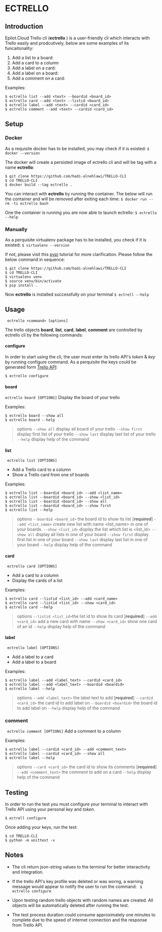 # ECTRELLO

## Introduction
Epilot.Cloud Trello cli  (**ectrello** )  is a user-friendly cli which interacts with Trello easily and prodcutively, below are some examples of its funcaitonality:
1. Add a list to a board:
2. Add a  card to a column
3. Add a  label on a card:
4. Add a  label on a board:
5. Add a comment on a card:

Examples:
```
$ ectrello list --add <text> --boardid <board_id>
$ ectrello card --add <text> --listid <board_id>
$ ectrello label --add <text> --cardid <card_id>
$ ectrello comment --add <text> --cardid <card_id>
```



## Setup

### Docker

As a requisite docker has to be installed, you may check if it is existed:
`$ docker --version`

The docker will create a persisted image of ectrello cli and will be tag with a name **ectrello**:
```
$ git clone https://github.com/hadi-alnehlawi/TRELLO-CLI
$ cd TRELLO-CLI
$ docker build --tag ectrello .
```

You can interact with **ectrello** by running the container. The below will run the container and will be removed after exiting each time:
`$ docker run --rm -ti ectrello bash`

One the container is running you are now able to launch ectrello:
`$ ectrello --help`

### Manually
As a perquisite virtualenv package has to be installed, you check if it is existed:
`$ virtualenv --version`

If not, please visit this [pypi](https://packaging.python.org/guides/installing-using-pip-and-virtual-environments/) tutorial for more clarification. Please follow the below command in sequence:
```
$ git clone https://github.com/hadi-alnehlawi/TRELLO-CLI
$ cd TRELLO-CLI
$ virtualenv venv
$ source venv/bin/activate
$ pip install .
```
Now **ectrello** is  installed successfully on your terminal
`$ ectrell --help`

## Usage
` ectrello <command> [options]`

The trello objects  **board**, **list**, **card**, **label**, **comment**   are controlled by ectrello cli by the following commands:

#### configure
In order to start using the cli, the user must enter its trello API's *token* & *key* by running configure command. As a perquisite the keys  could be generated  form [Trello API](https://trello.com/app-key):

`$ ectrello configure`

####  board
`ectrello board [OPTIONS]`
 Display the board of your trello

 Examples:
 ```
 $ ectrello board --show all
 $ ectrello board --help
 ```
 >options
`--show all`  display all board of your trello
`--show first` display first list of your trello
`--show last`  display last list of your trello
`--help` display help of the command




####  list

` ectrello list [OPTIONS]`
- Add a Trello card to a column
- Show a Trello card from one of boards

Examples:

 ```
$ ectrello list --boardid <board_id> --add <list_name>
$ ectrello list --boardid <board_id> --show <list_id>
$ ectrello list --boardid <board_id> --show all
$ ectrello list --boardid <board_id> --show first
$ ectrello list --help
 ```

>options
> `--boardid <board_id>` 	the board id to show its list  [**required**]
>`--add <list_name>` 	create new list with name <list_name> in one of your boards.
>`--show <list_id>` 		display the list which list is <list_id>
>`--show all` 					display all lists in one of your board
>`--show first`  			display first list in one of your board
>`--show last`			    display last list in one of your board
>`--help` display help of the command

#### card

` ectrello card [OPTIONS]`
- Add a card to a column
- Display the cards of a list


Examples:

 ```
$ ectrello card --listid <list_id> --add <card_name>
$ ectrello card --listid <list_id> --show <card_id>
$ ectrello card --help
 ```
>options
> `--listid <list_id>`the list id to show its card  [**required**]
>`--add <card_id>` 	add a new card with name
>`--show <card_id>` 	show one card of an id
>`--help` display help of the command

#### label

` ectrello label [OPTIONS]`
- Add a label to a card
- Add a label to a board

Examples:

 ```
$ ectrello label --add <label_text> --cardid <card_id>
$ ectrello label --add <label_text> --boardid <boardid>
$ ectrello label --help
 ```

>options
> `--add <label_text>` the label text to add [**required**]
>`--cardid <card_id>` 	the card id to add label on
>`--boardid <boardid>` the board id to add label on
>`--help` display help of the command




### comment

` ectrello comment [OPTIONS]`
Add a comment to a column

Examples:

 ```
$ ectrello label --cardid <card_id> --add <comment_text>
$ ectrello label --cardid <card_id> --show all
$ ectrello label --help
 ```

>options
> `--card <card_id>` the card id to show its comments [**required**]
>`--add <comment_text>` 	the comment to add on a card
>`--help` display help of the command

## Testing
In order to run the test you must configure your terminal to interact with Trello API using  your personal *key* and *token*.

`$ ectrell configure`

Once adding your keys, run the test:
```
$ cd TRELLO-CLI
$ python -m unittest -v
```

## Notes
- The cli return json-string values to the terminal for better interactivity and integration.
- If the trello API's key profile was deleted or was worng, a warning message would appear to notify the user to run the command: ` $ ectrello configure`

- Upon testing random trello objects with random names are created. All objects will be automatically deleted after running the test.
- The test process duration could consume approximately one minutes to complete due to the speed of internet connection and the response from Trello API.
